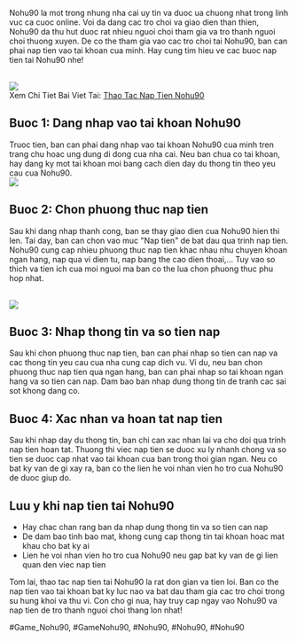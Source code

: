 <p>Nohu90 la mot trong nhung nha cai uy tin va duoc ua chuong nhat trong linh vuc ca cuoc online. Voi da dang cac tro choi va giao dien than thien, Nohu90 da thu hut duoc rat nhieu nguoi choi tham gia va tro thanh nguoi choi thuong xuyen. De co the tham gia vao cac tro choi tai Nohu90, ban can phai nap tien vao tai khoan cua minh. Hay cung tim hieu ve cac buoc nap tien tai Nohu90 nhe!</p><br><img src="https://nohu90z.net/wp-content/uploads/2025/03/huong-dan-thao-tac-nap-tien-nohu90-don-gian-va-an-toan.jpg"></br>
Xem Chi Tiet Bai Viet Tai: <a href="https://nohu90z.net/thao-tac-nap-tien-nohu90/">Thao Tac Nap Tien Nohu90</a><h2>Buoc 1: Dang nhap vao tai khoan Nohu90</h2><p>Truoc tien, ban can phai dang nhap vao tai khoan Nohu90 cua minh tren trang chu hoac ung dung di dong cua nha cai. Neu ban chua co tai khoan, hay dang ky mot tai khoan moi bang cach dien day du thong tin theo yeu cau cua Nohu90.<br><img src="https://nohu90z.net/wp-content/uploads/2025/03/cac-phuong-thuc-nap-tien-nohu90-thinh-hanh-nhat.jpg"></br><h2>Buoc 2: Chon phuong thuc nap tien</h2><p>Sau khi dang nhap thanh cong, ban se thay giao dien cua Nohu90 hien thi len. Tai day, ban can chon vao muc "Nap tien" de bat dau qua trinh nap tien. Nohu90 cung cap nhieu phuong thuc nap tien khac nhau nhu chuyen khoan ngan hang, nap qua vi dien tu, nap bang the cao dien thoai,... Tuy vao so thich va tien ich cua moi nguoi ma ban co the lua chon phuong thuc phu hop nhat.</p><br><img src="https://nohu90z.net/wp-content/uploads/2025/03/tp-ong-trum-ban-ca-sieu-pham-doi-thuong-hap-dan-tai-nohu90-150x150.jpg"></br><h2>Buoc 3: Nhap thong tin va so tien nap</h2><p>Sau khi chon phuong thuc nap tien, ban can phai nhap so tien can nap va cac thong tin yeu cau cua nha cung cap dich vu. Vi du, neu ban chon phuong thuc nap tien qua ngan hang, ban can phai nhap so tai khoan ngan hang va so tien can nap. Dam bao ban nhap dung thong tin de tranh cac sai sot khong dang co.<h2>Buoc 4: Xac nhan va hoan tat nap tien</h2><p>Sau khi nhap day du thong tin, ban chi can xac nhan lai va cho doi qua trinh nap tien hoan tat. Thuong thi viec nap tien se duoc xu ly nhanh chong va so tien se duoc cap nhat vao tai khoan cua ban trong thoi gian ngan. Neu co bat ky van de gi xay ra, ban co the lien he voi nhan vien ho tro cua Nohu90 de duoc giup do.</p><h2>Luu y khi nap tien tai Nohu90</h2><ul>
<li>Hay chac chan rang ban da nhap dung thong tin va so tien can nap</li>
<li>De dam bao tinh bao mat, khong cung cap thong tin tai khoan hoac mat khau cho bat ky ai</li>
<li>Lien he voi nhan vien ho tro cua Nohu90 neu gap bat ky van de gi lien quan den viec nap tien</li>
</ul><p>Tom lai, thao tac nap tien tai Nohu90 la rat don gian va tien loi. Ban co the nap tien vao tai khoan bat ky luc nao va bat dau tham gia cac tro choi trong su hung khoi va thu vi. Con cho gi nua, hay truy cap ngay vao Nohu90 va nap tien de tro thanh nguoi choi thang lon nhat!<p></p>
#Game_Nohu90, #GameNohu90, #Nohu90, #Nohu90, #Nohu90
